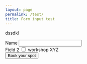 ```yaml
---
layout: page
permalink: /test/
title: Form input test
---
```




<script src="https://wzrd.in/standalone/formdata-polyfill"></script>
<script src="https://wzrd.in/standalone/promise-polyfill@latest"></script>
<script src="https://wzrd.in/standalone/whatwg-fetch@latest"></script>

<script>
  const scriptURL = 'https://script.google.com/macros/s/AKfycbwrTTPvPGwBsk4K2nXX0EdP8ryai_FAKf03AxlFkal410pcTJw-/exec'
  const form = document.forms['submit-to-google-sheet']

  form.addEventListener('submit', e => {
    e.preventDefault()
    fetch(scriptURL, { method: 'POST', body: new FormData(form)})
      .then(response => console.log('Success!', response))
      .catch(error => console.error('Error!', error.message))
  })
</script>

dssdkl


<form id="test-form">
  
  <div>
    <label>Name</label>
    <input type="text" name="name" style="width: 200px;" required><br>
  </div>

  <div>
    <label>Field 2</label>
    <input type="checkbox" name="workshop" value="yes" required> workshop XYZ<br>
  </div>
  
  <div>
    <button type="submit">Book your spot</button>
  </div>

</form>